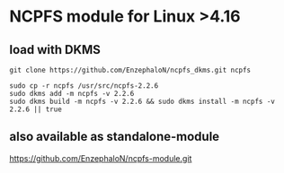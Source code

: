 # NCPFS module for Linux >4.16 #
## load with DKMS ##

    git clone https://github.com/EnzephaloN/ncpfs_dkms.git ncpfs
    
    sudo cp -r ncpfs /usr/src/ncpfs-2.2.6
    sudo dkms add -m ncpfs -v 2.2.6
    sudo dkms build -m ncpfs -v 2.2.6 && sudo dkms install -m ncpfs -v 2.2.6 || true

## also available as standalone-module ##

https://github.com/EnzephaloN/ncpfs-module.git
